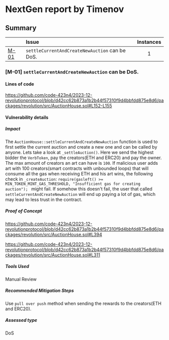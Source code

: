 # NextGen report by Timenov

## Summary
| |Issue|Instances|
|-|:-|:-:|
| [M-01](#m-01) | `settleCurrentAndCreateNewAuction` can be DoS. | 1 |

### [M-01]<a name="m-01"></a> `settleCurrentAndCreateNewAuction` can be DoS.

#### Lines of code

https://github.com/code-423n4/2023-12-revolutionprotocol/blob/d42cc62b873a1b2b44f57310f9d4bbfdd875e8d6/packages/revolution/src/AuctionHouse.sol#L152-L155


#### Vulnerability details

##### Impact
The `AuctionHouse::settleCurrentAndCreateNewAuction` function is used to first settle the current auction and create a new one and can be called by anyone. Lets take a look at `_settleAuction()`. Here we send the highest bidder the `VerbToken`, pay the creators(ETH and ERC20) and pay the owner. The max amount of creators an art can have is `100`. If malicious user adds art with 100 creators(smart contracts with unbounded loops) that will consume all the gas when receiving ETH and his art wins, the following check in `_createAuction`: `require(gasleft() >= MIN_TOKEN_MINT_GAS_THRESHOLD, "Insufficient gas for creating auction");
` might fail. If somehow this doesn't fail, the user that called `settleCurrentAndCreateNewAuction` will end up paying a lot of gas, which may lead to less trust in the contract.

##### Proof of Concept
https://github.com/code-423n4/2023-12-revolutionprotocol/blob/d42cc62b873a1b2b44f57310f9d4bbfdd875e8d6/packages/revolution/src/AuctionHouse.sol#L394

https://github.com/code-423n4/2023-12-revolutionprotocol/blob/d42cc62b873a1b2b44f57310f9d4bbfdd875e8d6/packages/revolution/src/AuctionHouse.sol#L311

##### Tools Used
Manual Review

##### Recommended Mitigation Steps
Use `pull over push` method when sending the rewards to the creators(ETH and ERC20).


##### Assessed type

DoS